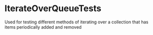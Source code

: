 # IterateOverQueueTests
Used for testing different methods of iterating over a collection that has items periodically added and removed
